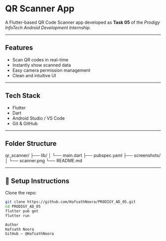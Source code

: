 #  QR Scanner App

A Flutter-based QR Code Scanner app developed as **Task 05** of the *Prodigy InfoTech Android Development Internship*.

---

##  Features

- Scan QR codes in real-time
- Instantly show scanned data
- Easy camera permission management
- Clean and intuitive UI

---



##  Tech Stack

- Flutter
- Dart
- Android Studio / VS Code
- Git & GitHub

---

##  Folder Structure

qr_scanner/
├── lib/
│ └── main.dart
├── pubspec.yaml
├── screenshots/
│ └── scanner.png
└── README.md


---

## 🔧 Setup Instructions

Clone the repo:

```bash
git clone https://github.com/HafsathNoora/PRODIGY_AD_05.git
cd PRODIGY_AD_05
flutter pub get
flutter run

Author
Hafsath Noora
GitHub – @HafsathNoora